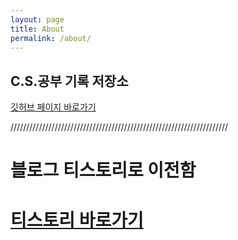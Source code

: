 ```yaml
---
layout: page
title: About
permalink: /about/
---
```


## C.S.공부 기록 저장소


[깃허브 페이지 바로가기](https://igh01gi.github.io/about/)

/////////////////////////////////////////////////////////////////////  



# 블로그 티스토리로 이전함  
# [티스토리 바로가기](https://igh01ti.tistory.com/)
